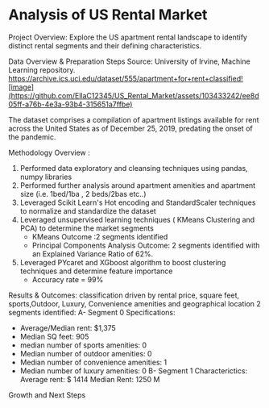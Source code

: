 # Analysis of US Rental Market
Project Overview:
Explore the US apartment rental landscape to identify distinct rental segments and their defining characteristics.

Data Overview & Preparation Steps
Source: University of Irvine, Machine Learning repository. https://archive.ics.uci.edu/dataset/555/apartment+for+rent+classified![image](https://github.com/EllaC12345/US_Rental_Market/assets/103433242/ee8d05ff-a76b-4e3a-93b4-315651a7ffbe)

The dataset comprises a compilation of apartment listings available for rent across the United States as of December 25, 2019, predating the onset of the pandemic.

Methodology Overview :
1. Performed data exploratory and cleansing techniques using pandas, numpy libraries
2. Performed further analysis around apartment amenities and apartment size (i.e. 1bed/1ba , 2 beds/2bas etc..)
3. Leveraged Scikit Learn's Hot encoding and StandardScaler techniques to normalize and standardize the dataset
4. Leveraged unsupervised learning techniques ( KMeans Clustering and PCA) to determine the market segments
   - KMeans Outcome :2 segments identified
   - Principal Components Analysis Outcome: 2 segments identified with an Explained Variance Ratio  of 62%.
5. Leveraged PYcaret and XGboost algorithm to boost clustering techniques and determine feature importance
   - Accuracy rate = 99%
   
Results & Outcomes:
classification driven by rental price, square feet, sports,Outdoor, Luxury, Convenience amenities and geographical location
2 segments identified:
A- Segment 0 Specifications:
- Average/Median rent: $1,375
- Median SQ feet: 905
- median number of sports amenities: 0
- Median number of outdoor amenities: 0
- Median number of convenience amenities: 1
- Median number of luxury amenities: 0
B- Segment 1 Characterictics:
Average rent: $ 1414
Median Rent: 1250
M


Growth and Next Steps 
